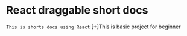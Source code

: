 # React draggable short docs 
`This is shorts docs using React`
[+]This is basic project for beginner